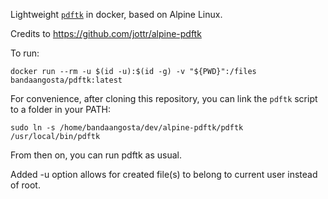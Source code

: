 Lightweight [`pdftk`](https://www.pdflabs.com/tools/pdftk-the-pdf-toolkit) in docker, based on Alpine Linux.

Credits to https://github.com/jottr/alpine-pdftk

To run:

`docker run --rm -u $(id -u):$(id -g) -v "${PWD}":/files bandaangosta/pdftk:latest`

For convenience, after cloning this repository, you can link the `pdftk` script to a folder in your PATH:

`sudo ln -s /home/bandaangosta/dev/alpine-pdftk/pdftk /usr/local/bin/pdftk`

From then on, you can run pdftk as usual.

Added -u option allows for created file(s) to belong to current user instead of root.




